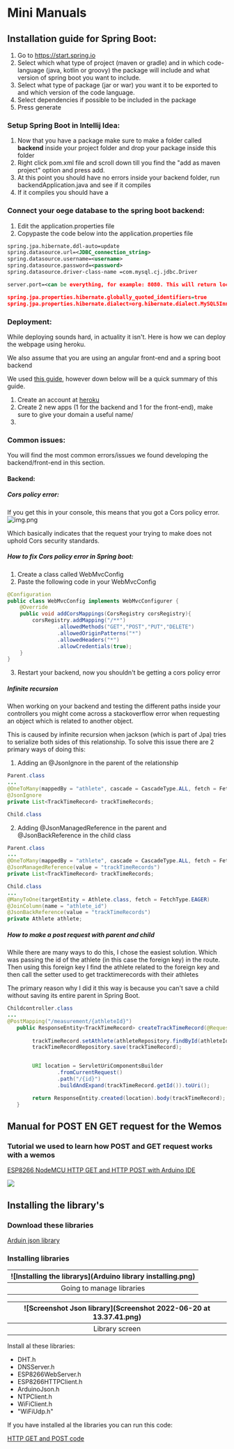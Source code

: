 # Mini Manuals

## Installation guide for Spring Boot:

1. Go to https://start.spring.io
2. Select which what type of project (maven or gradle) and in which code-language (java, kotlin or groovy) the package will include and what version of spring boot you want to include.
3. Select what type of package (jar or war) you want it to be exported to and which version of the code language.
4. Select dependencies if possible to be included in the package
5. Press generate

### Setup Spring Boot in Intellij Idea:

1. Now that you have a package make sure to make a folder called **backend** inside your project folder and drop your package inside this folder
2. Right click pom.xml file and scroll down till you find the "add as maven project" option and press add.
3. At this point you should have no errors inside your backend folder, run backendApplication.java and see if it compiles
4. If it compiles you should have a

### Connect your oege database to the spring boot backend:

1. Edit the application.properties file
2. Copypaste the code below into the application.properties file

```xml
spring.jpa.hibernate.ddl-auto=update
spring.datasource.url=<JDBC_connection_string>
spring.datasource.username=<username>
spring.datasource.password=<password>
spring.datasource.driver-class-name =com.mysql.cj.jdbc.Driver

server.port=<can be everything, for example: 8080. This will return localhost:8080>

spring.jpa.properties.hibernate.globally_quoted_identifiers=true
spring.jpa.properties.hibernate.dialect=org.hibernate.dialect.MySQL5InnoDBDialect

```

### Deployment:

While deploying sounds hard, in actuality it isn't. Here is how we can deploy the webpage using heroku.

We also assume that you are using an angular front-end and a spring boot backend

We used [this guide](https://gitlab.fdmci.hva.nl/se-ewa/deployment-workshop/-/blob/master/README.md), however down below will be a quick summary of this guide.

1. Create an account at [heroku](https://signup.heroku.com/login)
2. Create 2 new apps (1 for the backend and 1 for the front-end), make sure to give your domain a useful name/
3.

### Common issues:

You will find the most common errors/issues we found developing the backend/front-end in this section.


#### Backend:

##### Cors policy error:

If you get this in your console, this means that you got a Cors policy error.
![img.png](img.png)

Which basically indicates that the request your trying to make does not uphold Cors security standards.

##### How to fix Cors policy error in Spring boot:

1. Create a class called WebMvcConfig
2. Paste the following code in your WebMvcConfig

```java
@Configuration
public class WebMvcConfig implements WebMvcConfigurer {
    @Override
    public void addCorsMappings(CorsRegistry corsRegistry){
        corsRegistry.addMapping("/**")
                .allowedMethods("GET","POST","PUT","DELETE")
                .allowedOriginPatterns("*")
                .allowedHeaders("*")
                .allowCredentials(true);
    }
}

```

3. Restart your backend, now you shouldn't be getting a cors policy error

##### Infinite recursion

When working on your backend and testing the different paths inside your controllers you might come across a stackoverflow error
when requesting an object which is related to another object.

This is caused by infinite recursion when jackson (which is part of Jpa) tries to serialize both sides of this relationship.
To solve this issue there are 2 primary ways of doing this:

1. Adding an @JsonIgnore in the parent of the relationship

```java
Parent.class
...
@OneToMany(mappedBy = "athlete", cascade = CascadeType.ALL, fetch = FetchType.LAZY)
@JsonIgnore
private List<TrackTimeRecord> trackTimeRecords;
```

```java
Child.class
```

2. Adding @JsonManagedReference in the parent and @JsonBackReference in the child class

```java
Parent.class
...
@OneToMany(mappedBy = "athlete", cascade = CascadeType.ALL, fetch = FetchType.LAZY)
@JsonManagedReference(value = "trackTimeRecords")
private List<TrackTimeRecord> trackTimeRecords;
```

```java
Child.class
...
@ManyToOne(targetEntity = Athlete.class, fetch = FetchType.EAGER)
@JoinColumn(name = "athlete_id")
@JsonBackReference(value = "trackTimeRecords")
private Athlete athlete;

```

##### How to make a post request with parent and child

While there are many ways to do this, I chose the easiest solution.
Which was passing the id of the athlete (in this case the foreign key) in the route.
Then using this foreign key I find the athlete related to the foreign key and then call the setter used to get tracktimerecords with their athletes

The primary reason why I did it this way is because you can't save a child without saving its entire parent in Spring Boot.

```java
Childcontroller.class
...
@PostMapping("/measurement/{athleteId}")
   public ResponseEntity<TrackTimeRecord> createTrackTimeRecord(@RequestBody TrackTimeRecord trackTimeRecord, @PathVariable int athleteId){
    
        trackTimeRecord.setAthlete(athleteRepository.findById(athleteId));
        trackTimeRecordRepository.save(trackTimeRecord);


        URI location = ServletUriComponentsBuilder
                .fromCurrentRequest()
                .path("/{id}")
                .buildAndExpand(trackTimeRecord.getId()).toUri();

        return ResponseEntity.created(location).body(trackTimeRecord);
   }
```


## Manual for POST EN GET request for the Wemos

### Tutorial we used to learn how POST and GET request works with a wemos

[ESP8266 NodeMCU HTTP GET and HTTP POST with Arduino IDE](https://randomnerdtutorials.com/esp8266-nodemcu-http-get-post-arduino/)

![](ESP8266-NodeMCU-HTTP-GET-HTTP-POST-with-Arduino-IDE-JSON-URL-Encoded-Text.jpeg)

## Installing the library's

### Download these libraries



[Arduin json library](https://github.com/arduino-libraries/Arduino_JSON)


### Installing libraries

| ![Installing the librarys](Arduino library installing.png) |
|:----------------------------------------------------------:|
|                 Going to manage libraries                  |


| ![Screenshot Json library](Screenshot 2022-06-20 at 13.37.41.png) |
|:-----------------------------------------------------------------:|
|                          Library screen                           |

Install al these libraries:

- DHT.h
- DNSServer.h
- ESP8266WebServer.h
- ESP8266HTTPClient.h
- ArduinoJson.h
- NTPClient.h
- WiFiClient.h
- "WiFiUdp.h"

If you have installed al the libraries you can run this code:

[HTTP GET and POST code](https://raw.githubusercontent.com/RuiSantosdotme/Random-Nerd-Tutorials/master/Projects/ESP8266/HTTP/ESP8266_HTTP_GET_Update.ino)












